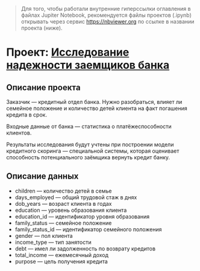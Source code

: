 > Для того, чтобы работали внутренние гиперссылки оглавления в файлах Jupiter Notebook, рекомендуется файлы проектов (.ipynb) открывать через сервис https://nbviewer.org по ссылке в названии проекта (ниже).

# Проект: [Исследование надежности заемщиков банка](https://nbviewer.org/github/yazon315/YandexPracticumProjects/blob/main/Project_02/project_02.ipynb)

## Описание проекта

Заказчик — кредитный отдел банка. Нужно разобраться, влияет ли семейное положение и количество детей клиента на факт погашения кредита в срок.

Входные данные от банка — статистика о платёжеспособности клиентов.

Результаты исследования будут учтены при построении модели кредитного скоринга — специальной системы, которая оценивает способность потенциального заёмщика вернуть кредит банку.

## Описание данных

- children — количество детей в семье
- days_employed — общий трудовой стаж в днях
- dob_years — возраст клиента в годах
- education — уровень образования клиента
- education_id — идентификатор уровня образования
- family_status — семейное положение
- family_status_id — идентификатор семейного положения
- gender — пол клиента
- income_type — тип занятости
- debt — имел ли задолженность по возврату кредитов
- total_income — ежемесячный доход
- purpose — цель получения кредита
